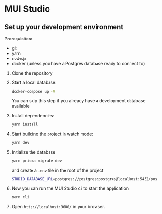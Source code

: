 # MUI Studio

## Set up your development environment

Prerequisites:

- git
- yarn
- node.js
- docker (unless you have a Postgres database ready to connect to)

1. Clone the repository
1. Start a local database:

   ```sh
   docker-compose up -V
   ```

   You can skip this step if you already have a development database available

1. Install dependencies:

   ```sh
   yarn install
   ```

1. Start building the project in watch mode:

   ```sh
   yarn dev
   ```

1. Initialize the database

   ```sh
   yarn prisma migrate dev
   ```

   and create a `.env` file in the root of the project

   ```sh
   STUDIO_DATABASE_URL=postgres://postgres:postgres@localhost:5432/postgres
   ```

1. Now you can run the MUI Studio cli to start the application

   ```sh
   yarn cli
   ```

1. Open `http://localhost:3000/` in your browser.
